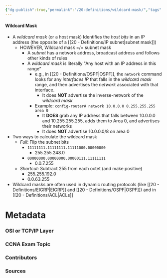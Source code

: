 ```yaml
---
{"dg-publish":true,"permalink":"/20-definitions/wildcard-mask/","tags":["defs_ccna"]}
---
```


#### Wildcard Mask
- A *wildcard mask* (or a host mask) Identifies the *host bits* in an IP address (the opposite of a [[20 - Definitions/IP subnet\|subnet mask]])
	- HOWEVER, Wildcard mask =/= subnet mask
		- A *subnet* has a network address, broadcast address and follows other kinds of rules
		- A *wildcard mask* is literally "Any host with an IP address in this range"
			- e.g., in [[20 - Definitions/OSPF\|OSPF]], the `network` command looks for any *interfaces IP* that falls in the *wildcard mask* range, and then advertises the *network* associated with that interface.
				- It does **NOT** advertise the inverse-network of the *wildcard mask*
			- Example: `config-router# network 10.0.0.0 0.255.255.255 area 0`
				- It **DOES** grab any IP address that falls between 10.0.0.0 and 10.255.255.255, adds them to Area 0, and advertises their networks
				- It does **NOT** advertise 10.0.0.0/8 on area 0
- Two ways to calculate the wildcard mask
	- *Full*: Flip the subnet bits
		- `11111111.11111111.11111000.00000000`
			- 255.255.248.0
		- `00000000.00000000.00000111.11111111`
			- 0.0.7.255
	- *Shortcut*: Subtract 255 from each octet (and make positive)
		- 255.255.192.0
		- 0.0.63.255
- Wildcard masks are often used in dynamic routing protocols (like [[20 - Definitions/EIGRP\|EIGRP]] and [[20 - Definitions/OSPF\|OSPF]]) and in [[20 - Definitions/ACL\|ACLs]]



# Metadata
### OSI or TCP/IP Layer

### CCNA Exam Topic

### Contributors

### Sources
